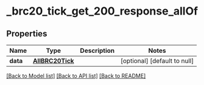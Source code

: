 # _brc20_tick_get_200_response_allOf
## Properties

| Name | Type | Description | Notes |
|------------ | ------------- | ------------- | -------------|
| **data** | [**AllBRC20Tick**](.md) |  | [optional] [default to null] |

[[Back to Model list]](../README.md#documentation-for-models) [[Back to API list]](../README.md#documentation-for-api-endpoints) [[Back to README]](../README.md)

